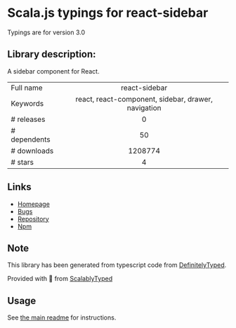 
# Scala.js typings for react-sidebar

Typings are for version 3.0

## Library description:
A sidebar component for React.

|                    |                 |
| ------------------ | :-------------: |
| Full name          | react-sidebar |
| Keywords           | react, react-component, sidebar, drawer, navigation |
| # releases         | 0 |
| # dependents       | 50 |
| # downloads        | 1208774 |
| # stars            | 4 |

## Links
- [Homepage](https://github.com/balloob/react-sidebar#readme)
- [Bugs](https://github.com/balloob/react-sidebar/issues)
- [Repository](https://github.com/balloob/react-sidebar)
- [Npm](https://www.npmjs.com/package/react-sidebar)
    


## Note
This library has been generated from typescript code from [DefinitelyTyped](https://definitelytyped.org).

Provided with :purple_heart: from [ScalablyTyped](https://github.com/oyvindberg/ScalablyTyped)

## Usage
See [the main readme](../../readme.md) for instructions.


